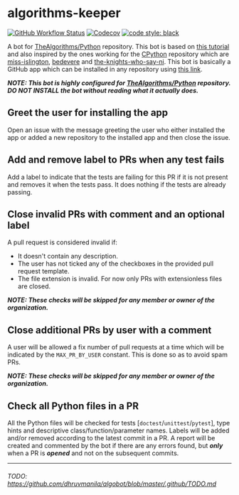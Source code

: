 # algorithms-keeper
[![GitHub Workflow Status](https://img.shields.io/github/workflow/status/dhruvmanila/algorithms-keeper/CI?label=CI&logo=github&style=flat-square)](https://github.com/dhruvmanila/algorithms-keeper/actions)
[![Codecov](https://img.shields.io/codecov/c/gh/dhruvmanila/algorithms-keeper?logo=codecov&style=flat-square)](https://codecov.io/gh/dhruvmanila/algorithms-keeper)
[![code style: black](https://img.shields.io/static/v1?label=code%20style&message=black&color=black&style=flat-square)](https://github.com/psf/black)

A bot for [TheAlgorithms/Python](https://www.github.com/TheAlgorithms/Python) repository. This bot is based on [this tutorial](https://github-app-tutorial.readthedocs.io/en/latest/index.html) and also inspired by the ones working for the [CPython](https://github.com/python/cpython) repository which are [miss-islington](https://github.com/python/miss-islington), [bedevere](https://github.com/python/bedevere) and [the-knights-who-say-ni](https://github.com/python/the-knights-who-say-ni). This bot is basically a GitHub app which can be installed in any repository using [this link](https://github.com/apps/algorithms-keeper).

***NOTE: This bot is highly configured for [TheAlgorithms/Python](https://www.github.com/TheAlgorithms/Python) repository. DO NOT INSTALL the bot without reading what it actually does.***

## Greet the user for installing the app
Open an issue with the message greeting the user who either installed the app or added a new repository to the installed app and then close the issue.

## Add and remove label to PRs when any test fails
Add a label to indicate that the tests are failing for this PR if it is not present and removes it when the tests pass. It does nothing if the tests are already passing.

## Close invalid PRs with comment and an optional label
A pull request is considered invalid if:
- It doesn't contain any description.
- The user has not ticked any of the checkboxes in the provided pull request template.
- The file extension is invalid. For now only PRs with extensionless files are closed.

***NOTE: These checks will be skipped for any member or owner of the organization.***

## Close additional PRs by user with a comment
A user will be allowed a fix number of pull requests at a time which will be indicated by the `MAX_PR_BY_USER` constant. This is done so as to avoid spam PRs.

***NOTE: These checks will be skipped for any member or owner of the organization.***

## Check all Python files in a PR
All the Python files will be checked for tests [`doctest`/`unittest`/`pytest`], type hints and descriptive class/function/parameter names. Labels will be added and/or removed according to the latest commit in a PR. A report will be created and commented by the bot if there are any errors found, but ***only*** when a PR is ***opened*** and not on the subsequent commits.

---
###### TODO: https://github.com/dhruvmanila/algobot/blob/master/.github/TODO.md
